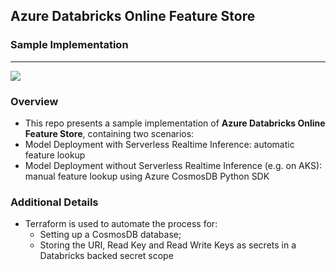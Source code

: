 ## Azure Databricks Online Feature Store
### Sample Implementation

<hr/>

<img src="https://github.com/rafaelvp-db/databricks-online-feature-store/blob/master/img/arch.png?raw=true" />

### Overview

* This repo presents a sample implementation of **Azure Databricks Online Feature Store**, containing two scenarios:
* Model Deployment with Serverless Realtime Inference: automatic feature lookup
* Model Deployment without Serverless Realtime Inference (e.g. on AKS): manual feature lookup using Azure CosmosDB Python SDK

### Additional Details

* Terraform is used to automate the process for:
    * Setting up a CosmosDB database;
    * Storing the URI, Read Key and Read Write Keys as secrets in a Databricks backed secret scope